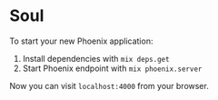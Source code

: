 # Soul

To start your new Phoenix application:

1. Install dependencies with `mix deps.get`
2. Start Phoenix endpoint with `mix phoenix.server`

Now you can visit `localhost:4000` from your browser.
